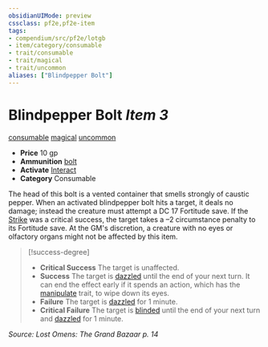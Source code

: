 ```yaml
---
obsidianUIMode: preview
cssclass: pf2e,pf2e-item
tags:
- compendium/src/pf2e/lotgb
- item/category/consumable
- trait/consumable
- trait/magical
- trait/uncommon
aliases: ["Blindpepper Bolt"]
---
```

# Blindpepper Bolt *Item 3*  
[consumable](../../../Rules/traits/consumable.md)  [magical](../../../Rules/traits/magical.md)  [uncommon](../../../Rules/traits/uncommon.md)  

- **Price** 10 gp
- **Ammunition** [bolt](bolt.md)
- **Activate** [Interact](../../../Rules/actions/interact.md)
- **Category** Consumable

The head of this bolt is a vented container that smells strongly of caustic pepper. When an activated blindpepper bolt hits a target, it deals no damage; instead the creature must attempt a DC 17 Fortitude save. If the [Strike](../../../Rules/actions/strike.md) was a critical success, the target takes a –2 circumstance penalty to its Fortitude save. At the GM's discretion, a creature with no eyes or olfactory organs might not be affected by this item.

> [!success-degree] 
> - **Critical Success** The target is unaffected.
> - **Success** The target is [dazzled](../../../Rules/conditions.md#Dazzled) until the end of your next turn. It can end the effect early if it spends an action, which has the [manipulate](../../../Rules/traits/manipulate.md) trait, to wipe down its eyes.
> - **Failure** The target is [dazzled](../../../Rules/conditions.md#Dazzled) for 1 minute.
> - **Critical Failure** The target is [blinded](../../../Rules/conditions.md#Blinded) until the end of your next turn and [dazzled](../../../Rules/conditions.md#Dazzled) for 1 minute.

*Source: Lost Omens: The Grand Bazaar p. 14*